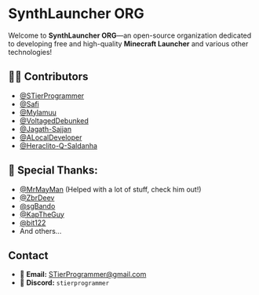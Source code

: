 # SynthLauncher ORG

Welcome to **SynthLauncher ORG**—an open-source organization dedicated to developing free and high-quality **Minecraft Launcher** and various other technologies!

## 👨‍💻 Contributors
- [@STierProgrammer](https://github.com/stierprogrammer)
- [@Safi](https://github.com/safiworks)
- [@Mylamuu](https://github.com/Mylamuu)
- [@VoltagedDebunked](https://github.com/voltageddebunked)
- [@Jagath-Sajjan](https://github.com/jagath-sajjan)
- [@ALocalDeveloper](https://github.com/ALocalDeveloper)
- [@Heraclito-Q-Saldanha](https://github.com/Heraclito-Q-Saldanha)

## 💖 Special Thanks: 
- [@MrMayMan](https://github.com/Mrmayman) (Helped with a lot of stuff, check him out!)
- [@ZbrDeev](https://github.com/ZbrDeev)
- [@sgBando](https://github.com/sgBando)
- [@KapTheGuy](https://github.com/KapTheGuy)
- [@bit122](https://github.com/bit122)
- And others...

## Contact 
- 📧 **Email:** [STierProgrammer@gmail.com](mailto:STierProgrammer@gmail.com)  
- 💬 **Discord:** `stierprogrammer`  
